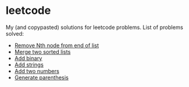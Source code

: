# leetcode
My (and copypasted) solutions for leetcode problems.
List of problems solved:
- [Remove Nth node from end of list](https://leetcode.com/problems/remove-nth-node-from-end-of-list)
- [Merge two sorted lists](https://leetcode.com/problems/merge-two-sorted-lists)
- [Add binary](https://leetcode.com/problems/add-binary)
- [Add strings](https://leetcode.com/problems/add-strings)
- [Add two numbers](https://leetcode.com/problems/add-two-numbers)
- [Generate parenthesis](https://leetcode.com/problems/generate-parentheses)